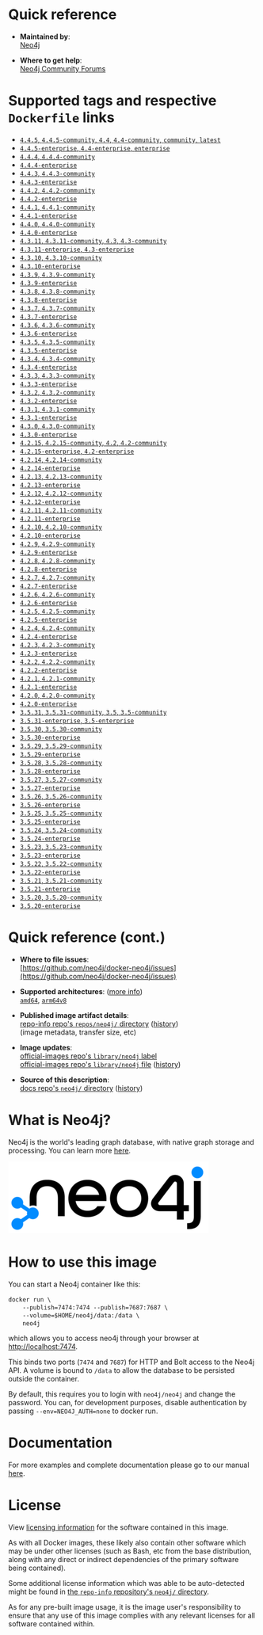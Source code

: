 <!--

********************************************************************************

WARNING:

    DO NOT EDIT "neo4j/README.md"

    IT IS AUTO-GENERATED

    (from the other files in "neo4j/" combined with a set of templates)

********************************************************************************

-->

# Quick reference

-	**Maintained by**:  
	[Neo4j](https://github.com/neo4j/docker-neo4j)

-	**Where to get help**:  
	[Neo4j Community Forums](https://community.neo4j.com)

# Supported tags and respective `Dockerfile` links

-	[`4.4.5`, `4.4.5-community`, `4.4`, `4.4-community`, `community`, `latest`](https://github.com/neo4j/docker-neo4j-publish/blob/e7d2c2fde76bc164b386bec35af5533c6f195873/4.4.5/community/Dockerfile)
-	[`4.4.5-enterprise`, `4.4-enterprise`, `enterprise`](https://github.com/neo4j/docker-neo4j-publish/blob/e7d2c2fde76bc164b386bec35af5533c6f195873/4.4.5/enterprise/Dockerfile)
-	[`4.4.4`, `4.4.4-community`](https://github.com/neo4j/docker-neo4j-publish/blob/876cf20dc47018e528d01720668b7d6027c6cf04/4.4.4/community/Dockerfile)
-	[`4.4.4-enterprise`](https://github.com/neo4j/docker-neo4j-publish/blob/876cf20dc47018e528d01720668b7d6027c6cf04/4.4.4/enterprise/Dockerfile)
-	[`4.4.3`, `4.4.3-community`](https://github.com/neo4j/docker-neo4j-publish/blob/be7e16fe413f2aa6b5091fc8f6c75787c5894621/4.4.3/community/Dockerfile)
-	[`4.4.3-enterprise`](https://github.com/neo4j/docker-neo4j-publish/blob/be7e16fe413f2aa6b5091fc8f6c75787c5894621/4.4.3/enterprise/Dockerfile)
-	[`4.4.2`, `4.4.2-community`](https://github.com/neo4j/docker-neo4j-publish/blob/f767f9315f828292eb4fc97a7ab48c6243cf60c6/4.4.2/community/Dockerfile)
-	[`4.4.2-enterprise`](https://github.com/neo4j/docker-neo4j-publish/blob/f767f9315f828292eb4fc97a7ab48c6243cf60c6/4.4.2/enterprise/Dockerfile)
-	[`4.4.1`, `4.4.1-community`](https://github.com/neo4j/docker-neo4j-publish/blob/69cfe56e78fd54d3e638f6eed923c8474d2654ef/4.4.1/community/Dockerfile)
-	[`4.4.1-enterprise`](https://github.com/neo4j/docker-neo4j-publish/blob/69cfe56e78fd54d3e638f6eed923c8474d2654ef/4.4.1/enterprise/Dockerfile)
-	[`4.4.0`, `4.4.0-community`](https://github.com/neo4j/docker-neo4j-publish/blob/c3cd89287e0295cbac5ef85de7210ac879934243/4.4.0/community/Dockerfile)
-	[`4.4.0-enterprise`](https://github.com/neo4j/docker-neo4j-publish/blob/c3cd89287e0295cbac5ef85de7210ac879934243/4.4.0/enterprise/Dockerfile)
-	[`4.3.11`, `4.3.11-community`, `4.3`, `4.3-community`](https://github.com/neo4j/docker-neo4j-publish/blob/08f1bf3eef3e02f53f0e964e04f97b739db204d7/4.3.11/community/Dockerfile)
-	[`4.3.11-enterprise`, `4.3-enterprise`](https://github.com/neo4j/docker-neo4j-publish/blob/08f1bf3eef3e02f53f0e964e04f97b739db204d7/4.3.11/enterprise/Dockerfile)
-	[`4.3.10`, `4.3.10-community`](https://github.com/neo4j/docker-neo4j-publish/blob/713a36ed7a2c465dcf8d147b5fdf9a891802572b/4.3.10/community/Dockerfile)
-	[`4.3.10-enterprise`](https://github.com/neo4j/docker-neo4j-publish/blob/713a36ed7a2c465dcf8d147b5fdf9a891802572b/4.3.10/enterprise/Dockerfile)
-	[`4.3.9`, `4.3.9-community`](https://github.com/neo4j/docker-neo4j-publish/blob/36ecdad3eda8fcdee6fa46af683a2f76919b737d/4.3.9/community/Dockerfile)
-	[`4.3.9-enterprise`](https://github.com/neo4j/docker-neo4j-publish/blob/36ecdad3eda8fcdee6fa46af683a2f76919b737d/4.3.9/enterprise/Dockerfile)
-	[`4.3.8`, `4.3.8-community`](https://github.com/neo4j/docker-neo4j-publish/blob/b1be0e906da8531730d79f5e931ef8cc353b9f24/4.3.8/community/Dockerfile)
-	[`4.3.8-enterprise`](https://github.com/neo4j/docker-neo4j-publish/blob/b1be0e906da8531730d79f5e931ef8cc353b9f24/4.3.8/enterprise/Dockerfile)
-	[`4.3.7`, `4.3.7-community`](https://github.com/neo4j/docker-neo4j-publish/blob/f475ca5052f5019a8da9a07af0c82cfc5526cb41/4.3.7/community/Dockerfile)
-	[`4.3.7-enterprise`](https://github.com/neo4j/docker-neo4j-publish/blob/f475ca5052f5019a8da9a07af0c82cfc5526cb41/4.3.7/enterprise/Dockerfile)
-	[`4.3.6`, `4.3.6-community`](https://github.com/neo4j/docker-neo4j-publish/blob/4fe060c8965202c9bb37aba5ffb480e1402a681c/4.3.6/community/Dockerfile)
-	[`4.3.6-enterprise`](https://github.com/neo4j/docker-neo4j-publish/blob/4fe060c8965202c9bb37aba5ffb480e1402a681c/4.3.6/enterprise/Dockerfile)
-	[`4.3.5`, `4.3.5-community`](https://github.com/neo4j/docker-neo4j-publish/blob/2c2eb111659ce0474ddd9ff0ce4d925214f42ecd/4.3.5/community/Dockerfile)
-	[`4.3.5-enterprise`](https://github.com/neo4j/docker-neo4j-publish/blob/2c2eb111659ce0474ddd9ff0ce4d925214f42ecd/4.3.5/enterprise/Dockerfile)
-	[`4.3.4`, `4.3.4-community`](https://github.com/neo4j/docker-neo4j-publish/blob/2953846f3588940f44fa1e237e103920786c4709/4.3.4/community/Dockerfile)
-	[`4.3.4-enterprise`](https://github.com/neo4j/docker-neo4j-publish/blob/2953846f3588940f44fa1e237e103920786c4709/4.3.4/enterprise/Dockerfile)
-	[`4.3.3`, `4.3.3-community`](https://github.com/neo4j/docker-neo4j-publish/blob/d9521e9df2d6df4c897e773454222c317052d062/4.3.3/community/Dockerfile)
-	[`4.3.3-enterprise`](https://github.com/neo4j/docker-neo4j-publish/blob/d9521e9df2d6df4c897e773454222c317052d062/4.3.3/enterprise/Dockerfile)
-	[`4.3.2`, `4.3.2-community`](https://github.com/neo4j/docker-neo4j-publish/blob/aaa672f9ae8f70052d58bac7c7bf2a6e8e9f980f/4.3.2/community/Dockerfile)
-	[`4.3.2-enterprise`](https://github.com/neo4j/docker-neo4j-publish/blob/aaa672f9ae8f70052d58bac7c7bf2a6e8e9f980f/4.3.2/enterprise/Dockerfile)
-	[`4.3.1`, `4.3.1-community`](https://github.com/neo4j/docker-neo4j-publish/blob/a2080428f59ab41471c6d87728cad46a7316ceab/4.3.1/community/Dockerfile)
-	[`4.3.1-enterprise`](https://github.com/neo4j/docker-neo4j-publish/blob/a2080428f59ab41471c6d87728cad46a7316ceab/4.3.1/enterprise/Dockerfile)
-	[`4.3.0`, `4.3.0-community`](https://github.com/neo4j/docker-neo4j-publish/blob/4e1de71ba0017d996c292730663fd40d14d3e983/4.3.0/community/Dockerfile)
-	[`4.3.0-enterprise`](https://github.com/neo4j/docker-neo4j-publish/blob/4e1de71ba0017d996c292730663fd40d14d3e983/4.3.0/enterprise/Dockerfile)
-	[`4.2.15`, `4.2.15-community`, `4.2`, `4.2-community`](https://github.com/neo4j/docker-neo4j-publish/blob/876cf20dc47018e528d01720668b7d6027c6cf04/4.2.15/community/Dockerfile)
-	[`4.2.15-enterprise`, `4.2-enterprise`](https://github.com/neo4j/docker-neo4j-publish/blob/876cf20dc47018e528d01720668b7d6027c6cf04/4.2.15/enterprise/Dockerfile)
-	[`4.2.14`, `4.2.14-community`](https://github.com/neo4j/docker-neo4j-publish/blob/363ce0a8d97cfe4d3819cd430923f0107c6a7070/4.2.14/community/Dockerfile)
-	[`4.2.14-enterprise`](https://github.com/neo4j/docker-neo4j-publish/blob/363ce0a8d97cfe4d3819cd430923f0107c6a7070/4.2.14/enterprise/Dockerfile)
-	[`4.2.13`, `4.2.13-community`](https://github.com/neo4j/docker-neo4j-publish/blob/37e90211861632d7d620746b18aedf61704482ec/4.2.13/community/Dockerfile)
-	[`4.2.13-enterprise`](https://github.com/neo4j/docker-neo4j-publish/blob/37e90211861632d7d620746b18aedf61704482ec/4.2.13/enterprise/Dockerfile)
-	[`4.2.12`, `4.2.12-community`](https://github.com/neo4j/docker-neo4j-publish/blob/cd90cbf101c209acad0f93539711c3e8c4904fd7/4.2.12/community/Dockerfile)
-	[`4.2.12-enterprise`](https://github.com/neo4j/docker-neo4j-publish/blob/cd90cbf101c209acad0f93539711c3e8c4904fd7/4.2.12/enterprise/Dockerfile)
-	[`4.2.11`, `4.2.11-community`](https://github.com/neo4j/docker-neo4j-publish/blob/5043f0c19d1065aeacddd1f3b0d2f619953780c9/4.2.11/community/Dockerfile)
-	[`4.2.11-enterprise`](https://github.com/neo4j/docker-neo4j-publish/blob/5043f0c19d1065aeacddd1f3b0d2f619953780c9/4.2.11/enterprise/Dockerfile)
-	[`4.2.10`, `4.2.10-community`](https://github.com/neo4j/docker-neo4j-publish/blob/1806723e721ea08ba0add1231e0e929546198b96/4.2.10/community/Dockerfile)
-	[`4.2.10-enterprise`](https://github.com/neo4j/docker-neo4j-publish/blob/1806723e721ea08ba0add1231e0e929546198b96/4.2.10/enterprise/Dockerfile)
-	[`4.2.9`, `4.2.9-community`](https://github.com/neo4j/docker-neo4j-publish/blob/19e7c0b3e10e1e0de932971506938164fa12fc3d/4.2.9/community/Dockerfile)
-	[`4.2.9-enterprise`](https://github.com/neo4j/docker-neo4j-publish/blob/19e7c0b3e10e1e0de932971506938164fa12fc3d/4.2.9/enterprise/Dockerfile)
-	[`4.2.8`, `4.2.8-community`](https://github.com/neo4j/docker-neo4j-publish/blob/05a3e942ed28deae560e4228ee8e89cfa09c8bf4/4.2.8/community/Dockerfile)
-	[`4.2.8-enterprise`](https://github.com/neo4j/docker-neo4j-publish/blob/05a3e942ed28deae560e4228ee8e89cfa09c8bf4/4.2.8/enterprise/Dockerfile)
-	[`4.2.7`, `4.2.7-community`](https://github.com/neo4j/docker-neo4j-publish/blob/63765f3df4a15acf07000c7382677db3c41da22f/4.2.7/community/Dockerfile)
-	[`4.2.7-enterprise`](https://github.com/neo4j/docker-neo4j-publish/blob/63765f3df4a15acf07000c7382677db3c41da22f/4.2.7/enterprise/Dockerfile)
-	[`4.2.6`, `4.2.6-community`](https://github.com/neo4j/docker-neo4j-publish/blob/1ad1f3f99e1572b3d1668475b3578626b89592fa/4.2.6/community/Dockerfile)
-	[`4.2.6-enterprise`](https://github.com/neo4j/docker-neo4j-publish/blob/1ad1f3f99e1572b3d1668475b3578626b89592fa/4.2.6/enterprise/Dockerfile)
-	[`4.2.5`, `4.2.5-community`](https://github.com/neo4j/docker-neo4j-publish/blob/d22293f2e465b63ee5a63f0a2b8f817717a64a8b/4.2.5/community/Dockerfile)
-	[`4.2.5-enterprise`](https://github.com/neo4j/docker-neo4j-publish/blob/d22293f2e465b63ee5a63f0a2b8f817717a64a8b/4.2.5/enterprise/Dockerfile)
-	[`4.2.4`, `4.2.4-community`](https://github.com/neo4j/docker-neo4j-publish/blob/21f86f780f950805e29e7789249d9f2a754a1ef1/4.2.4/community/Dockerfile)
-	[`4.2.4-enterprise`](https://github.com/neo4j/docker-neo4j-publish/blob/21f86f780f950805e29e7789249d9f2a754a1ef1/4.2.4/enterprise/Dockerfile)
-	[`4.2.3`, `4.2.3-community`](https://github.com/neo4j/docker-neo4j-publish/blob/876140f24eb644b811a2bffc7bc09d9a39f341e7/4.2.3/community/Dockerfile)
-	[`4.2.3-enterprise`](https://github.com/neo4j/docker-neo4j-publish/blob/876140f24eb644b811a2bffc7bc09d9a39f341e7/4.2.3/enterprise/Dockerfile)
-	[`4.2.2`, `4.2.2-community`](https://github.com/neo4j/docker-neo4j-publish/blob/4421ccd67610e65e501e201c226a8184edc24587/4.2.2/community/Dockerfile)
-	[`4.2.2-enterprise`](https://github.com/neo4j/docker-neo4j-publish/blob/4421ccd67610e65e501e201c226a8184edc24587/4.2.2/enterprise/Dockerfile)
-	[`4.2.1`, `4.2.1-community`](https://github.com/neo4j/docker-neo4j-publish/blob/73963d86ca01456c695b7258d2fa1873cc4041bc/4.2.1/community/Dockerfile)
-	[`4.2.1-enterprise`](https://github.com/neo4j/docker-neo4j-publish/blob/73963d86ca01456c695b7258d2fa1873cc4041bc/4.2.1/enterprise/Dockerfile)
-	[`4.2.0`, `4.2.0-community`](https://github.com/neo4j/docker-neo4j-publish/blob/0fee8c3d7314e7729f45781f03e3fe165fa371aa/4.2.0/community/Dockerfile)
-	[`4.2.0-enterprise`](https://github.com/neo4j/docker-neo4j-publish/blob/0fee8c3d7314e7729f45781f03e3fe165fa371aa/4.2.0/enterprise/Dockerfile)
-	[`3.5.31`, `3.5.31-community`, `3.5`, `3.5-community`](https://github.com/neo4j/docker-neo4j-publish/blob/876cf20dc47018e528d01720668b7d6027c6cf04/3.5.31/community/Dockerfile)
-	[`3.5.31-enterprise`, `3.5-enterprise`](https://github.com/neo4j/docker-neo4j-publish/blob/876cf20dc47018e528d01720668b7d6027c6cf04/3.5.31/enterprise/Dockerfile)
-	[`3.5.30`, `3.5.30-community`](https://github.com/neo4j/docker-neo4j-publish/blob/f1d1376b440e18ae5ef73cc9202162a07ae8a8f0/3.5.30/community/Dockerfile)
-	[`3.5.30-enterprise`](https://github.com/neo4j/docker-neo4j-publish/blob/f1d1376b440e18ae5ef73cc9202162a07ae8a8f0/3.5.30/enterprise/Dockerfile)
-	[`3.5.29`, `3.5.29-community`](https://github.com/neo4j/docker-neo4j-publish/blob/3c71c49940409fd472f6a89e145198f730bd8e37/3.5.29/community/Dockerfile)
-	[`3.5.29-enterprise`](https://github.com/neo4j/docker-neo4j-publish/blob/3c71c49940409fd472f6a89e145198f730bd8e37/3.5.29/enterprise/Dockerfile)
-	[`3.5.28`, `3.5.28-community`](https://github.com/neo4j/docker-neo4j-publish/blob/83141af227fa047421b3ea81dcb8c1f4a7c6180f/3.5.28/community/Dockerfile)
-	[`3.5.28-enterprise`](https://github.com/neo4j/docker-neo4j-publish/blob/83141af227fa047421b3ea81dcb8c1f4a7c6180f/3.5.28/enterprise/Dockerfile)
-	[`3.5.27`, `3.5.27-community`](https://github.com/neo4j/docker-neo4j-publish/blob/ce4bfeffe18865c1b94f0622015087d1d6849fbb/3.5.27/community/Dockerfile)
-	[`3.5.27-enterprise`](https://github.com/neo4j/docker-neo4j-publish/blob/ce4bfeffe18865c1b94f0622015087d1d6849fbb/3.5.27/enterprise/Dockerfile)
-	[`3.5.26`, `3.5.26-community`](https://github.com/neo4j/docker-neo4j-publish/blob/b76f780318bea75347b17ef9a941bef5490d6a5b/3.5.26/community/Dockerfile)
-	[`3.5.26-enterprise`](https://github.com/neo4j/docker-neo4j-publish/blob/b76f780318bea75347b17ef9a941bef5490d6a5b/3.5.26/enterprise/Dockerfile)
-	[`3.5.25`, `3.5.25-community`](https://github.com/neo4j/docker-neo4j-publish/blob/7f640278e48b2ff205564e131cb142278c5e6f13/3.5.25/community/Dockerfile)
-	[`3.5.25-enterprise`](https://github.com/neo4j/docker-neo4j-publish/blob/7f640278e48b2ff205564e131cb142278c5e6f13/3.5.25/enterprise/Dockerfile)
-	[`3.5.24`, `3.5.24-community`](https://github.com/neo4j/docker-neo4j-publish/blob/e0b946fee10795b1e565406b24a7ace32e761ab5/3.5.24/community/Dockerfile)
-	[`3.5.24-enterprise`](https://github.com/neo4j/docker-neo4j-publish/blob/e0b946fee10795b1e565406b24a7ace32e761ab5/3.5.24/enterprise/Dockerfile)
-	[`3.5.23`, `3.5.23-community`](https://github.com/neo4j/docker-neo4j-publish/blob/0c06943b4f351597820c87adeb1571aaaabd2996/3.5.23/community/Dockerfile)
-	[`3.5.23-enterprise`](https://github.com/neo4j/docker-neo4j-publish/blob/0c06943b4f351597820c87adeb1571aaaabd2996/3.5.23/enterprise/Dockerfile)
-	[`3.5.22`, `3.5.22-community`](https://github.com/neo4j/docker-neo4j-publish/blob/cebc260e5eac4f660ed85df6a81429a8327c3d26/3.5.22/community/Dockerfile)
-	[`3.5.22-enterprise`](https://github.com/neo4j/docker-neo4j-publish/blob/cebc260e5eac4f660ed85df6a81429a8327c3d26/3.5.22/enterprise/Dockerfile)
-	[`3.5.21`, `3.5.21-community`](https://github.com/neo4j/docker-neo4j-publish/blob/d44250b8c4e856e43f2e8e80b09d7b403f25eb75/3.5.21/community/Dockerfile)
-	[`3.5.21-enterprise`](https://github.com/neo4j/docker-neo4j-publish/blob/d44250b8c4e856e43f2e8e80b09d7b403f25eb75/3.5.21/enterprise/Dockerfile)
-	[`3.5.20`, `3.5.20-community`](https://github.com/neo4j/docker-neo4j-publish/blob/daf79c6d15e38b90b2b424da1168f4843c578362/3.5.20/community/Dockerfile)
-	[`3.5.20-enterprise`](https://github.com/neo4j/docker-neo4j-publish/blob/daf79c6d15e38b90b2b424da1168f4843c578362/3.5.20/enterprise/Dockerfile)

# Quick reference (cont.)

-	**Where to file issues**:  
	[https://github.com/neo4j/docker-neo4j/issues](https://github.com/neo4j/docker-neo4j/issues)

-	**Supported architectures**: ([more info](https://github.com/docker-library/official-images#architectures-other-than-amd64))  
	[`amd64`](https://hub.docker.com/r/amd64/neo4j/), [`arm64v8`](https://hub.docker.com/r/arm64v8/neo4j/)

-	**Published image artifact details**:  
	[repo-info repo's `repos/neo4j/` directory](https://github.com/docker-library/repo-info/blob/master/repos/neo4j) ([history](https://github.com/docker-library/repo-info/commits/master/repos/neo4j))  
	(image metadata, transfer size, etc)

-	**Image updates**:  
	[official-images repo's `library/neo4j` label](https://github.com/docker-library/official-images/issues?q=label%3Alibrary%2Fneo4j)  
	[official-images repo's `library/neo4j` file](https://github.com/docker-library/official-images/blob/master/library/neo4j) ([history](https://github.com/docker-library/official-images/commits/master/library/neo4j))

-	**Source of this description**:  
	[docs repo's `neo4j/` directory](https://github.com/docker-library/docs/tree/master/neo4j) ([history](https://github.com/docker-library/docs/commits/master/neo4j))

# What is Neo4j?

Neo4j is the world's leading graph database, with native graph storage and processing. You can learn more [here](http://neo4j.com/developer).

![logo](https://raw.githubusercontent.com/docker-library/docs/56823e63d5b6dd7ddbb9d5d3c4a8947778055d8e/neo4j/logo.png)

# How to use this image

You can start a Neo4j container like this:

```console
docker run \
    --publish=7474:7474 --publish=7687:7687 \
    --volume=$HOME/neo4j/data:/data \
    neo4j
```

which allows you to access neo4j through your browser at [http://localhost:7474](http://localhost:7474).

This binds two ports (`7474` and `7687`) for HTTP and Bolt access to the Neo4j API. A volume is bound to `/data` to allow the database to be persisted outside the container.

By default, this requires you to login with `neo4j/neo4j` and change the password. You can, for development purposes, disable authentication by passing `--env=NEO4J_AUTH=none` to docker run.

# Documentation

For more examples and complete documentation please go to our manual [here](http://neo4j.com/docs/operations-manual/current/deployment/single-instance/docker/).

# License

View [licensing information](https://neo4j.com/licensing) for the software contained in this image.

As with all Docker images, these likely also contain other software which may be under other licenses (such as Bash, etc from the base distribution, along with any direct or indirect dependencies of the primary software being contained).

Some additional license information which was able to be auto-detected might be found in [the `repo-info` repository's `neo4j/` directory](https://github.com/docker-library/repo-info/tree/master/repos/neo4j).

As for any pre-built image usage, it is the image user's responsibility to ensure that any use of this image complies with any relevant licenses for all software contained within.
